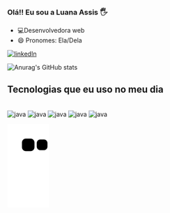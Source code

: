 ### Olá!! Eu sou a Luana Assis  🖐️

- 💻Desenvolvedora web
- 😄 Pronomes: Ela/Dela

[![linkedIn](https://img.shields.io/badge/LinkedIn-0077B5?style=for-the-badge&logo=linkedin&logoColor=white)](https://www.linkedin.com/in/luanaassisi)

 
![Anurag's GitHub stats](https://github-readme-stats.vercel.app/api?username=luanaassisi&hide=contribs,prs=true&theme=dracula&show_icons=true)

## Tecnologias que eu uso no meu dia 

<div style="display:online_block"><br/>
  <img  align="center"alt="java"src=https://img.shields.io/badge/Java-ED8B00?style=for-the-badge&logo=java&logoColor=white />
  <img  align="center"alt="java"src=https://img.shields.io/badge/Spring-6DB33F?style=for-the-badge&logo=spring&logoColor=white />
  <img  align="center"alt="java"src=https://img.shields.io/badge/MySQL-00000F?style=for-the-badge&logo=mysql&logoColor=white />
  <img  align="center"alt="java"src=https://img.shields.io/badge/JavaScript-323330?style=for-the-badge&logo=javascript&logoColor=F7DF1E />
  <img  align="center"alt="java"src=https://img.shields.io/badge/Angular-DD0031?style=for-the-badge&logo=angular&logoColor=white />
  </div>
  
   ![snake.svg](https://github.com/luanaassisi/luanaassisi/blob/output/github-contribution-grid-snake.svg)
   
  
   
   ##
